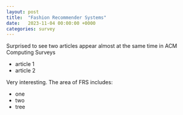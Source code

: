 ```yaml
---
layout: post
title:  "Fashion Recommender Systems"
date:   2023-11-04 00:00:00 +0000
categories: survey
---
```


Surprised to see two articles appear almost at the same time in ACM Computing Surveys
- article 1
- article 2

Very interesting. The area of FRS includes:
- one
- two
- tree

